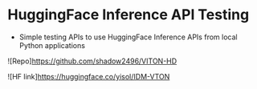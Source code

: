 # HuggingFace Inference API Testing

- Simple testing APIs to use HuggingFace Inference APIs from local Python applications

![Repo]https://github.com/shadow2496/VITON-HD

![HF link]https://huggingface.co/yisol/IDM-VTON

